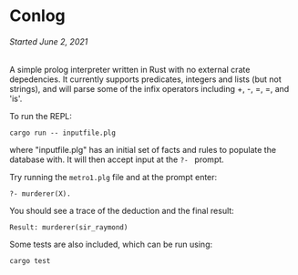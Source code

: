 
Conlog
======

###### *Started June 2, 2021*

A simple prolog interpreter written in Rust with no external crate depedencies.
It currently supports predicates, integers and lists (but not strings), and
will parse some of the infix operators including +, -, =, \=, and 'is'.

To run the REPL:
```
cargo run -- inputfile.plg
```
where "inputfile.plg" has an initial set of facts and rules to populate the
database with.  It will then accept input at the `?- ` prompt.

Try running the `metro1.plg` file and at the prompt enter:
```
?- murderer(X).
```
You should see a trace of the deduction and the final result:
```
Result: murderer(sir_raymond)
```

Some tests are also included, which can be run using:
```
cargo test
```


